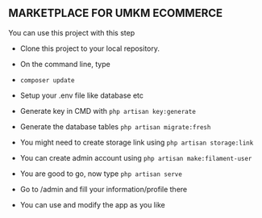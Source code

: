 ## MARKETPLACE FOR UMKM ECOMMERCE

You can use this project with this step

-   Clone this project to your local repository.
-   On the command line, type
-   `composer update`
-   Setup your .env file like database etc

-   Generate key in CMD with `php artisan key:generate`
-   Generate the database tables `php artisan migrate:fresh`
-   You might need to create storage link using `php artisan storage:link`
-   You can create admin account using `php artisan make:filament-user`
-   You are good to go, now type `php artisan serve`
-   Go to /admin and fill your information/profile there
-   You can use and modify the app as you like
